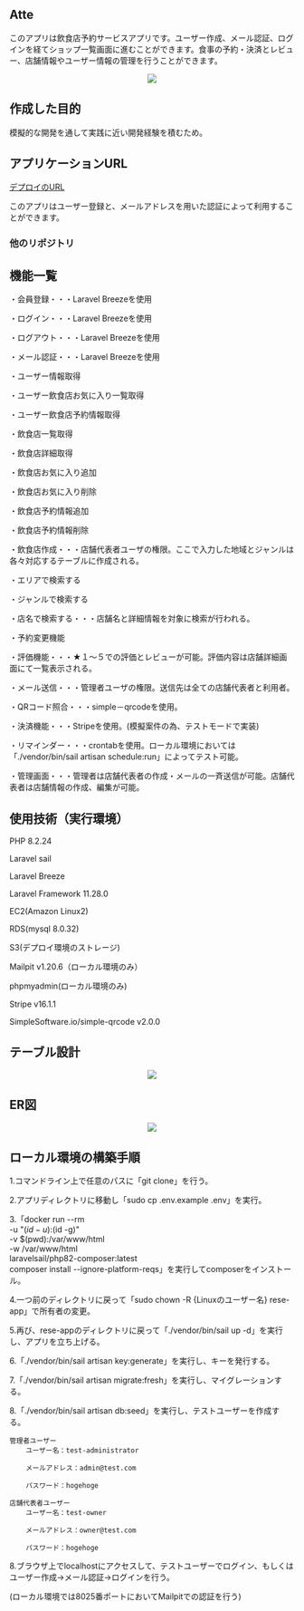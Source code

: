 ## Atte

このアプリは飲食店予約サービスアプリです。ユーザー作成、メール認証、ログインを経てショップ一覧画面に進むことができます。食事の予約・決済とレビュー、店舗情報やユーザー情報の管理を行うことができます。

<p align="center">
<img src="https://github.com/user-attachments/assets/9152740d-ab60-4f78-85dc-8a88bc2ed485">
</p>

## 作成した目的

模擬的な開発を通して実践に近い開発経験を積むため。

## アプリケーションURL

[デプロイのURL](http://www.mytestdomain8756.com)

このアプリはユーザー登録と、メールアドレスを用いた認証によって利用することができます。

### 他のリポジトリ

## 機能一覧

・会員登録・・・Laravel Breezeを使用

・ログイン・・・Laravel Breezeを使用

・ログアウト・・・Laravel Breezeを使用

・メール認証・・・Laravel Breezeを使用

・ユーザー情報取得

・ユーザー飲食店お気に入り一覧取得

・ユーザー飲食店予約情報取得

・飲食店一覧取得

・飲食店詳細取得

・飲食店お気に入り追加

・飲食店お気に入り削除

・飲食店予約情報追加

・飲食店予約情報削除

・飲食店作成・・・店舗代表者ユーザの権限。ここで入力した地域とジャンルは各々対応するテーブルに作成される。

・エリアで検索する

・ジャンルで検索する

・店名で検索する・・・店舗名と詳細情報を対象に検索が行われる。

・予約変更機能

・評価機能・・・★１～５での評価とレビューが可能。評価内容は店舗詳細画面にて一覧表示される。

・メール送信・・・管理者ユーザの権限。送信先は全ての店舗代表者と利用者。

・QRコード照合・・・simple－qrcodeを使用。

・決済機能・・・Stripeを使用。(模擬案件の為、テストモードで実装)

・リマインダー・・・crontabを使用。ローカル環境においては「./vendor/bin/sail artisan schedule:run」によってテスト可能。

・管理画面・・・管理者は店舗代表者の作成・メールの一斉送信が可能。店舗代表者は店舗情報の作成、編集が可能。

## 使用技術（実行環境）

PHP 8.2.24

Laravel sail

Laravel Breeze

Laravel Framework 11.28.0

EC2(Amazon Linux2)

RDS(mysql 8.0.32)

S3(デプロイ環境のストレージ)

Mailpit v1.20.6（ローカル環境のみ）

phpmyadmin(ローカル環境のみ)

Stripe v16.1.1

SimpleSoftware.io/simple-qrcode v2.0.0

## テーブル設計

<p align="center">
<img src="https://github.com/user-attachments/assets/90addefe-e136-4671-868d-ea1e536b4ac9">
</p>

## ER図

<p align="center">
<img src="https://github.com/user-attachments/assets/ba709ad1-4e0c-41df-8827-70590de3db06">
</p>

## ローカル環境の構築手順

1.コマンドライン上で任意のパスに「git clone」を行う。

2.アプリディレクトリに移動し「sudo cp .env.example .env」を実行。

3.「docker run --rm \
    -u "$(id -u):$(id -g)" \
    -v $(pwd):/var/www/html \
    -w /var/www/html \
    laravelsail/php82-composer:latest \
    composer install --ignore-platform-reqs」を実行してcomposerをインストール。

4.一つ前のディレクトリに戻って「sudo chown -R {Linuxのユーザー名} rese-app」で所有者の変更。

5.再び、rese-appのディレクトリに戻って「./vendor/bin/sail up -d」を実行し、アプリを立ち上げる。

6.「./vendor/bin/sail artisan key:generate」を実行し、キーを発行する。

7.「./vendor/bin/sail artisan migrate:fresh」を実行し、マイグレーションする。

8.「./vendor/bin/sail artisan db:seed」を実行し、テストユーザーを作成する。

    管理者ユーザー
        ユーザー名：test-administrator

        メールアドレス：admin@test.com

        パスワード：hogehoge

    店舗代表者ユーザー
        ユーザー名：test-owner

        メールアドレス：owner@test.com

        パスワード：hogehoge

8.ブラウザ上でlocalhostにアクセスして、テストユーザーでログイン、もしくはユーザー作成→メール認証→ログインを行う。

(ローカル環境では8025番ポートにおいてMailpitでの認証を行う)